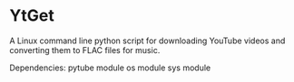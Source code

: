 # YtGet
A Linux command line python script for downloading YouTube videos and converting them to FLAC files for music.

Dependencies:
pytube module
os module
sys module
